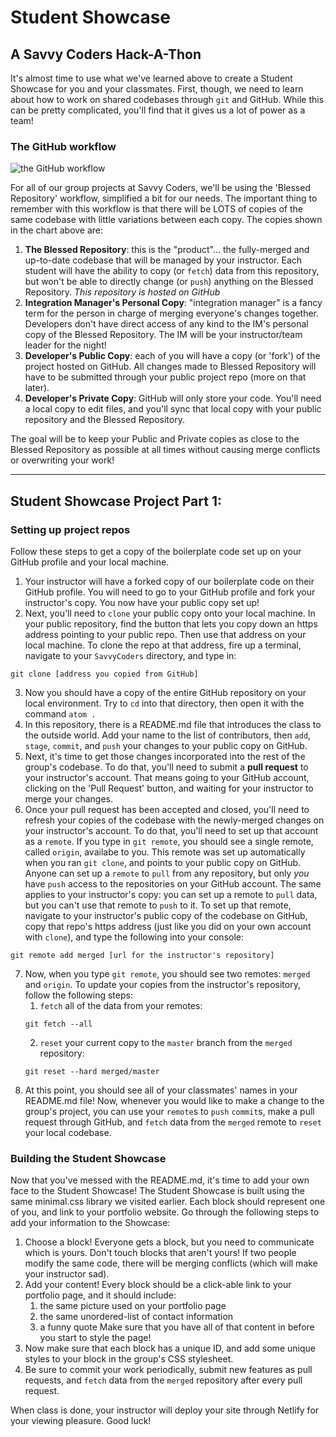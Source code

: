 # Student Showcase
## A Savvy Coders Hack-A-Thon

It's almost time to use what we've learned above to create a Student Showcase for you and your classmates. First, though, we need to learn about how to work on shared codebases through `git` and GitHub. While this can be pretty complicated, you'll find that it gives us a lot of power as a team!


### The GitHub workflow

![the GitHub workflow](https://camo.githubusercontent.com/0951c54f2f51742fb106fa9146082f41af4d894a/68747470733a2f2f677561726469616e70726f6a6563742e696e666f2f77702d636f6e74656e742f75706c6f6164732f323031332f31312f696e746567726174696f6e5f6d616e616765725f776f726b666c6f772d333030783132312e706e67)

For all of our group projects at Savvy Coders, we'll be using the 'Blessed Repository' workflow, simplified a bit for our needs. The important thing to remember with this workflow is that there will be LOTS of copies of the same codebase with little variations between each copy. The copies shown in the chart above are:

1. **The Blessed Repository**: this is the "product"... the fully-merged and up-to-date codebase that will be managed by your instructor. Each student will have the ability to copy (or `fetch`) data from this repository, but won't be able to directly change (or `push`) anything on the Blessed Repository. *This repository is hosted on GitHub*
2. **Integration Manager's Personal Copy**: "integration manager" is a fancy term for the person in charge of merging everyone's changes together. Developers don't have direct access of any kind to the IM's personal copy of the Blessed Repository. The IM will be your instructor/team leader for the night!
3. **Developer's Public Copy**: each of you will have a copy (or 'fork') of the project hosted on GitHub. All changes made to Blessed Repository will have to be submitted through your public project repo (more on that later).
4. **Developer's Private Copy**: GitHub will only store your code. You'll need a local copy to edit files, and you'll sync that local copy with your public repository and the Blessed Repository.

The goal will be to keep your Public and Private copies as close to the Blessed Repository as possible at all times without causing merge conflicts or overwriting your work!

---

## Student Showcase Project Part 1:
### Setting up project repos

Follow these steps to get a copy of the boilerplate code set up on your GitHub profile and your local machine.

1. Your instructor will have a forked copy of our boilerplate code on their GitHub profile. You will need to go to your GitHub profile and fork your instructor's copy. You now have your public copy set up!
2. Next, you'll need to `clone` your public copy onto your local machine. In your public repository, find the button that lets you copy down an https address pointing to your public repo. Then use that address on your local machine. To clone the repo at that address, fire up a terminal, navigate to your `SavvyCoders` directory, and type in:

```shell
git clone [address you copied from GitHub]
```
3. Now you should have a copy of the entire GitHub repository on your local environment. Try to `cd` into that directory, then open it with the command `atom .`
4. In this repository, there is a README.md file that introduces the class to the outside world. Add your name to the list of contributors, then `add`, `stage`, `commit`, and `push` your changes to your public copy on GitHub.
5. Next, it's time to get those changes incorporated into the rest of the group's codebase. To do that, you'll need to submit a **pull request** to your instructor's account. That means going to your GitHub account, clicking on the 'Pull Request' button, and waiting for your instructor to merge your changes.
6. Once your pull request has been accepted and closed, you'll need to refresh your copies of the codebase with the newly-merged changes on your instructor's account. To do that, you'll need to set up that account as a `remote`. If you type in `git remote`, you should see a single remote, called `origin`, availabe to you. This remote was set up automatically when you ran `git clone`, and points to your public copy on GitHub. Anyone can set up a `remote` to `pull` from any repository, but only *you* have `push` access to the repositories on your GitHub account. The same applies to your instructor's copy: you can set up a remote to `pull` data, but you can't use that remote to `push` to it. To set up that remote, navigate to your instructor's public copy of the codebase on GitHub, copy that repo's https address (just like you did on your own account with `clone`), and type the following into your console:

```shell
git remote add merged [url for the instructor's repository]
```
7. Now, when you type `git remote`, you should see two remotes: `merged` and `origin`. To update your copies from the instructor's repository, follow the following steps:
    1. `fetch` all of the data from your remotes:
    ```shell
    git fetch --all
    ```
    2. `reset` your current copy to the `master` branch from the `merged` repository:
    ```shell
    git reset --hard merged/master
    ```
8. At this point, you should see all of your classmates' names in your README.md file! Now, whenever you would like to make a change to the group's project, you can use your `remote`s to `push` `commit`s, make a pull request through GitHub, and `fetch` data from the `merged` remote to `reset` your local codebase.


### Building the Student Showcase

Now that you've messed with the README.md, it's time to add your own face to the Student Showcase! The Student Showcase is built using the same minimal.css library we visited earlier. Each block should represent one of you, and link to your portfolio website. Go through the following steps to add your information to the Showcase:

1. Choose a block! Everyone gets a block, but you need to communicate which is yours. Don't touch blocks that aren't yours! If two people modify the same code, there will be merging conflicts (which will make your instructor sad).
2. Add your content! Every block should be a click-able link to your portfolio page, and it should include:
    1. the same picture used on your portfolio page
    2. the same unordered-list of contact information
    3. a funny quote
Make sure that you have all of that content in before you start to style the page!
3. Now make sure that each block has a unique ID, and add some unique styles to your block in the group's CSS stylesheet.
4. Be sure to commit your work periodically, submit new features as pull requests, and `fetch` data from the `merged` repository after every pull request.

When class is done, your instructor will deploy your site through Netlify for your viewing pleasure. Good luck!













